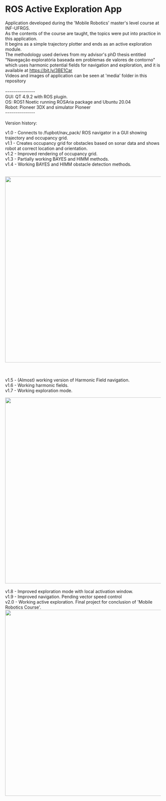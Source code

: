 # ROS Active Exploration App
Application developed during the 'Mobile Robotics' master's level course at INF-UFRGS. <br>
As the contents of the course are taught, the topics were put into practice in this application. <br>
It begins as a simple trajectory plotter and ends as an active exploration module. <br>
The methodology used derives from my advisor's phD thesis entitled "Navegação exploratória baseada em problemas de valores de contorno" which uses harmonic potential fields for navigation and exploration, and it is available at https://bit.ly/3BE1Car <br>
Videos and images of application can be seen at 'media' folder in this repository <br><br>
--------------- <br>
GUI:   QT 4.9.2 with ROS plugin. <br>
OS:    ROS1 Noetic running ROSAria package and Ubuntu 20.04 <br>
Robot: Pioneer 3DX and simulator Pioneer <br>
--------------- <br><br>
Version history: <br>

v1.0 - Connects to /fupbot/nav_pack/ ROS navigator in a GUI showing trajectory and occupancy grid. <br>
v1.1 - Creates occupancy grid for obstacles based on sonar data and shows robot at correct location and orientation. <br>
v1.2 - Improved rendering of occupancy grid. <br>
v1.3 - Partially working BAYES and HIMM methods. <br>
v1.4 - Working BAYES and HIMM obstacle detection methods. <br><br>

<img src="https://github.com/fupbot/Simple_ROS_mapper/blob/main/media/bayes_vs_himm.png" width="600">

<br><br>
v1.5 - (Almost) working version of Harmonic Field navigation. <br>
v1.6 - Working harmonic fields. <br>
v1.7 - Working exploration mode. <br>

<img src="https://github.com/fupbot/Simple_ROS_mapper/blob/main/media/exp_v1_7.png" width="600">
<br>
<br>
v1.8 - Improved exploration mode with local activation window. <br>
v1.9 - Improved navigation. Pending vector speed control <br>
v2.0 - Working active exploration. Final project for conclusion of 'Mobile Robotics Course'. <br>

<img src="https://github.com/fupbot/Simple_ROS_mapper/blob/main/media/mapa_denso.gif" width="600">
<br>


